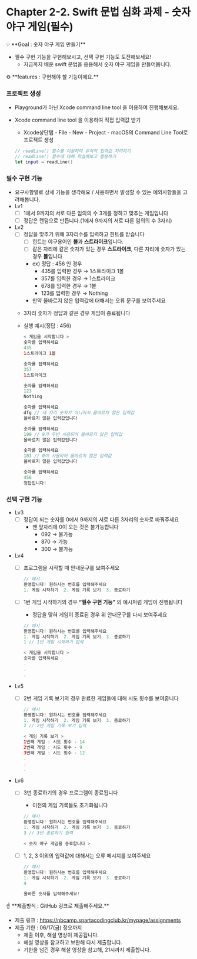 # Chapter 2-2. Swift 문법 심화 과제 - 숫자 야구 게임(필수)

<aside>
💡 **Goal : 숫자 야구 게임 만들기**

</aside>

- 필수 구현 기능을 구현해보시고, 선택 구현 기능도 도전해보세요!
    - 지금까지 배운 swift 문법을 응용해서 숫자 야구 게임을 만들어봅니다.

<aside>
⚙ **features : 구현해야 할 기능이에요.**

</aside>

### 프로젝트 생성

- Playground가 아닌 Xcode command line tool 을 이용하여 진행해보세요.
- Xcode command line tool 을 이용하여 직접 입력값 받기
    - Xcode상단탭 - File - New - Project - macOS의 Command Line Tool로 프로젝트 생성
    
    ```swift
    // readLine() 함수를 이용하여 유저의 입력값 처리하기
    // readLine() 함수에 대해 학습해보고 활용하기
    let input = readLine()
    ```
    

### 필수 구현 기능

- 요구사항별로 상세 기능을 생각해요 / 사용하면서 발생할 수 있는 예외사항들을 고려해봅니다.
- Lv1
    - [ ]  1에서 9까지의 서로 다른 임의의 수 3개를 정하고 맞추는 게임입니다
    - [ ]  정답은 랜덤으로 만듭니다.(1에서 9까지의 서로 다른 임의의 수 3자리)
        
- Lv2
    - [ ]  정답을 맞추기 위해 3자리수를 입력하고 힌트를 받습니다
        - [ ]  힌트는 야구용어인 **볼**과 **스트라이크**입니다.
        - [ ]  같은 자리에 같은 숫자가 있는 경우 **스트라이크**, 다른 자리에 숫자가 있는 경우 **볼**입니다
        - ex) 정답 : 456 인 경우
            - 435를 입력한 경우 → 1스트라이크 1볼
            - 357를 입력한 경우 → 1스트라이크
            - 678를 입력한 경우 → 1볼
            - 123를 입력한 경우 → Nothing
        - 만약 올바르지 않은 입력값에 대해서는 오류 문구를 보여주세요
    - 3자리 숫자가 정답과 같은 경우 게임이 종료됩니다
    - 실행 예시(정답 : 456)
        
        ```swift
        < 게임을 시작합니다 >
        숫자를 입력하세요
        435
        1스트라이크 1볼
        
        숫자를 입력하세요
        357
        1스트라이크
        
        숫자를 입력하세요
        123
        Nothing
        
        숫자를 입력하세요
        dfg // 세 자리 숫자가 아니어서 올바르지 않은 입력값
        올바르지 않은 입력값입니다
        
        숫자를 입력하세요
        199 // 9가 두번 사용되어 올바르지 않은 입력값
        올바르지 않은 입력값입니다
        
        숫자를 입력하세요
        103 // 0이 사용되어 올바르지 않은 입력값
        올바르지 않은 입력값입니다
        
        숫자를 입력하세요
        456
        정답입니다!
        ```
        

### 선택 구현 기능

- Lv3
    - [ ]  정답이 되는 숫자를 0에서 9까지의 서로 다른 3자리의 숫자로 바꿔주세요
        - 맨 앞자리에 0이 오는 것은 불가능합니다
            - 092 → 불가능
            - 870 → 가능
            - 300 → 불가능
        
- Lv4
    - [ ]  프로그램을 시작할 때 안내문구를 보여주세요
        
        ```swift
        // 예시
        환영합니다! 원하시는 번호를 입력해주세요
        1. 게임 시작하기  2. 게임 기록 보기  3. 종료하기
        ```
        
    - [ ]  1번 게임 시작하기의 경우 **“필수 구현 기능”** 의 예시처럼 게임이 진행됩니다
        - 정답을 맞혀 게임이 종료된 경우 위 안내문구를 다시 보여주세요
        
        ```swift
        // 예시
        환영합니다! 원하시는 번호를 입력해주세요
        1. 게임 시작하기  2. 게임 기록 보기  3. 종료하기
        1 // 1번 게임 시작하기 입력
        
        < 게임을 시작합니다 >
        숫자를 입력하세요
        .
        .
        .
        ```
        
        
- Lv5
    - [ ]  2번 게임 기록 보기의 경우 완료한 게임들에 대해 시도 횟수를 보여줍니다
        
        ```swift
        // 예시
        환영합니다! 원하시는 번호를 입력해주세요
        1. 게임 시작하기  2. 게임 기록 보기  3. 종료하기
        2 // 2번 게임 기록 보기 입력
        
        < 게임 기록 보기 >
        1번째 게임 : 시도 횟수 - 14
        2번째 게임 : 시도 횟수 - 9
        3번째 게임 : 시도 횟수 - 12
        .
        .
        .
        ```
        
- Lv6
    - [ ]  3번 종료하기의 경우 프로그램이 종료됩니다
        - 이전의 게임 기록들도 초기화됩니다
        
        ```swift
        // 예시
        환영합니다! 원하시는 번호를 입력해주세요
        1. 게임 시작하기  2. 게임 기록 보기  3. 종료하기
        3 // 3번 종료하기 입력
        
        < 숫자 야구 게임을 종료합니다 >
        ```
        
    - [ ]  1, 2, 3 이외의 입력값에 대해서는 오류 메시지를 보여주세요
        
        ```swift
        // 예시
        환영합니다! 원하시는 번호를 입력해주세요
        1. 게임 시작하기  2. 게임 기록 보기  3. 종료하기
        4
        
        올바른 숫자를 입력해주세요!
        ```

<aside>
☝ **제출방식 : GitHub 링크로 제출해주세요.**

</aside>

- 제출 링크 : https://nbcamp.spartacodingclub.kr/mypage/assignments
- 제출 기한 : 06/17(금) 정오까지
    - 제출 이후, 해설 영상이 제공됩니다.
    - 해설 영상을 참고하고 보완해 다시 제출합니다.
    - 기한을 넘긴 경우 해설 영상을 참고해, 21시까지 제출합니다.
